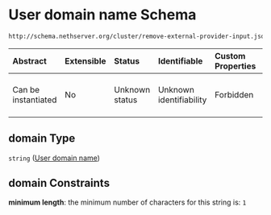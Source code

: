 # User domain name Schema

```txt
http://schema.nethserver.org/cluster/remove-external-provider-input.json#/properties/domain
```



| Abstract            | Extensible | Status         | Identifiable            | Custom Properties | Additional Properties | Access Restrictions | Defined In                                                                                                 |
| :------------------ | :--------- | :------------- | :---------------------- | :---------------- | :-------------------- | :------------------ | :--------------------------------------------------------------------------------------------------------- |
| Can be instantiated | No         | Unknown status | Unknown identifiability | Forbidden         | Allowed               | none                | [remove-external-provider-input.json*](cluster/remove-external-provider-input.json "open original schema") |

## domain Type

`string` ([User domain name](remove-external-provider-input-properties-user-domain-name.md))

## domain Constraints

**minimum length**: the minimum number of characters for this string is: `1`
